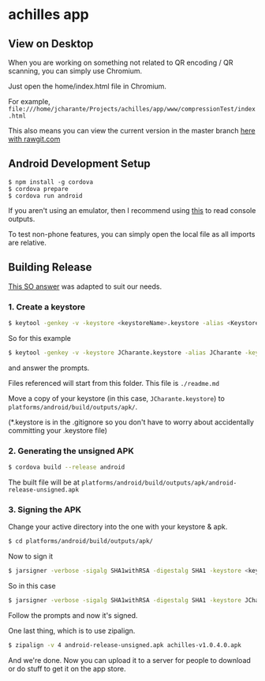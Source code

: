 achilles app
============


## View on Desktop

When you are working on something not related to QR encoding / QR scanning, you can simply use Chromium.

Just open the home/index.html file in Chromium.

For example, `file:///home/jcharante/Projects/achilles/app/www/compressionTest/index.html`

This also means you can view the current version in the master branch [here with rawgit.com](https://rawgit.com/JCharante/achilles/master/app/www/home/index.html)

## Android Development Setup

```
$ npm install -g cordova
$ cordova prepare
$ cordova run android
```

If you aren't using an emulator, then I recommend using [this](https://developers.google.com/web/tools/chrome-devtools/remote-debugging/?utm_source=dcc&utm_medium=redirect&utm_campaign=2016q3#debugging-webviews) to read console outputs.

To test non-phone features, you can simply open the local file as all imports are relative.

## Building Release

[This SO answer](http://stackoverflow.com/a/26450074/5006133) was adapted to suit our needs.

### 1. Create a keystore

```bash
$ keytool -genkey -v -keystore <keystoreName>.keystore -alias <Keystore AliasName> -keyalg <Key algorithm> -keysize <Key size> -validity <Key Validity in Days>
```

So for this example

```bash
$ keytool -genkey -v -keystore JCharante.keystore -alias JCharante -keyalg RSA -keysize 2048 -validity 10000
```

and answer the prompts.

Files referenced will start from this folder. This file is `./readme.md`

Move a copy of your keystore (in this case, `JCharante.keystore`) to `platforms/android/build/outputs/apk/`.

(*.keystore is in the .gitignore so you don't have to worry about accidentally committing your .keystore file)

### 2. Generating the unsigned APK

```bash
$ cordova build --release android
```

The built file will be at `platforms/android/build/outputs/apk/android-release-unsigned.apk`

### 3. Signing the APK

Change your active directory into the one with your keystore & apk.

```bash
$ cd platforms/android/build/outputs/apk/
```

Now to sign it

```bash
$ jarsigner -verbose -sigalg SHA1withRSA -digestalg SHA1 -keystore <keystorename <Unsigned APK file> <Keystore Alias name>
```

So in this case

```bash
$ jarsigner -verbose -sigalg SHA1withRSA -digestalg SHA1 -keystore JCharante.keystore android-release-unsigned.apk JCharante
```

Follow the prompts and now it's signed.

One last thing, which is to use zipalign.

```bash
$ zipalign -v 4 android-release-unsigned.apk achilles-v1.0.4.0.apk
```

And we're done. Now you can upload it to a server for people to download or do stuff to get it on the app store.
